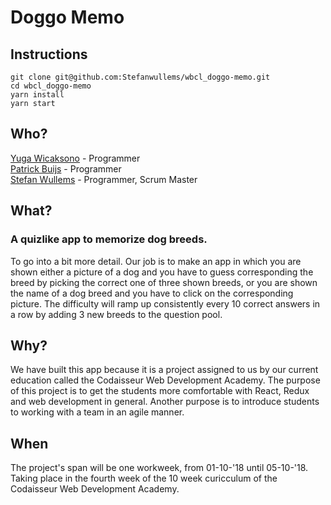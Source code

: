 # Doggo Memo

## Instructions
    git clone git@github.com:Stefanwullems/wbcl_doggo-memo.git
    cd wbcl_doggo-memo
    yarn install
    yarn start

## Who?  
[Yuga Wicaksono](https://github.com/yugaWicaksono) - Programmer  
[Patrick Buijs](https://github.com/P4tr1ckk) - Programmer  
[Stefan Wullems](https://github.com/Stefanwullems) - Programmer, Scrum Master  

## What?  
### A quizlike app to memorize dog breeds.
To go into a bit more detail. Our job is to make an app in which you are shown either a picture of a dog and you have to guess corresponding the breed by picking the correct one of three shown breeds,
or you are shown the name of a dog breed and you have to click on the corresponding picture. The difficulty will ramp up consistently every 10 correct answers in a row by adding 3 new breeds to the question pool.

## Why?  
We have built this app because it is a project assigned to us by our current education called the Codaisseur Web Development Academy. The purpose of this project is to get the students more comfortable with React, Redux and web development in general. Another purpose is to introduce students to working with a team in an agile manner.

## When  
The project's span will be one workweek, from 01-10-'18 until 05-10-'18. Taking place in the fourth week of the 10 week curicculum of the Codaisseur Web Development Academy.
